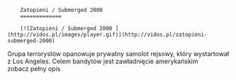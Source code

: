 
        Zatopieni / Submerged 2000 
        =============
        
        [![Zatopieni / Submerged 2000 ](http://vidos.pl/images/player.gif)](http://vidos.pl/zatopieni-submerged-2000)
        
        
 Grupa terrorystów opanowuje prywatny samolot rejsowy, który wystartował z Los Angeles. Celem bandytów jest zawładnięcie amerykańskim zobacz pełny opis
    